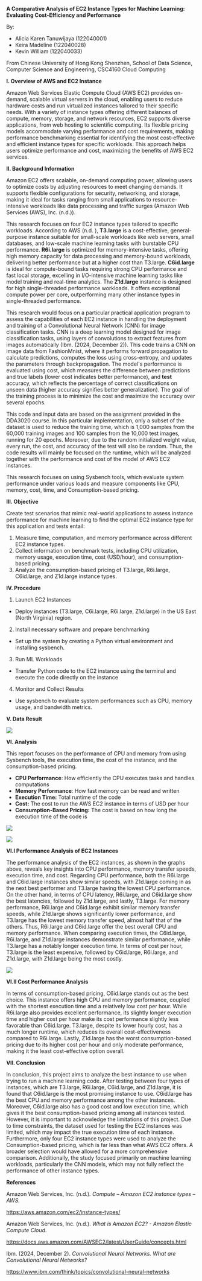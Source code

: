 **A Comparative Analysis of EC2 Instance Types for Machine Learning: Evaluating Cost-Efficiency and Performance**

By:
- Alicia Karen Tanuwijaya (122040001)
- Keira Madeline (122040028)
- Kevin William (122040033)


From Chinese University of Hong Kong Shenzhen, School of Data Science, Computer Science and Engineering, CSC4160 Cloud Computing

**I. Overview of AWS and EC2 Instance**

Amazon Web Services Elastic Compute Cloud (AWS EC2) provides on-demand, scalable virtual servers in the cloud, enabling users to reduce hardware costs and run virtualized instances tailored to their specific needs. With a variety of instance types offering different balances of compute, memory, storage, and network resources, EC2 supports diverse applications, from web hosting to scientific computing. Its flexible pricing models accommodate varying performance and cost requirements, making performance benchmarking essential for identifying the most cost-effective and efficient instance types for specific workloads. This approach helps users optimize performance and cost, maximizing the benefits of AWS EC2 services.

**II. Background Information**

Amazon EC2 offers scalable, on-demand computing power, allowing users to optimize costs by adjusting resources to meet changing demands. It supports flexible configurations for security, networking, and storage, making it ideal for tasks ranging from small applications to resource-intensive workloads like data processing and traffic surges (Amazon Web Services (AWS), Inc. (n.d.)).

This research focuses on four EC2 instance types tailored to specific workloads. According to AWS (n.d. ), **T3.large** is a cost-effective, general-purpose instance suitable for small-scale workloads like web servers, small databases, and low-scale machine learning tasks with burstable CPU performance. **R6i.large** is optimized for memory-intensive tasks, offering high memory capacity for data processing and memory-bound workloads, delivering better performance but at a higher cost than T3.large. **C6id.large** is ideal for compute-bound tasks requiring strong CPU performance and fast local storage, excelling in I/O-intensive machine learning tasks like model training and real-time analytics. The **Z1d.large** instance is designed for high single-threaded performance workloads. It offers exceptional compute power per core, outperforming many other instance types in single-threaded performance.

This research would focus on a particular practical application program to assess the capabilities of each EC2 instance in handling the deployment and training of a Convolutional Neural Network (CNN) for image classification tasks. CNN is a deep learning model designed for image classification tasks, using layers of convolutions to extract features from images automatically (Ibm. (2024, December 2)). This code trains a CNN on image data from FashionMnist, where it performs forward propagation to calculate predictions, computes the loss using cross-entropy, and updates the parameters through backpropagation. The model's performance is evaluated using cost, which measures the difference between predictions and true labels (lower cost indicates better performance), and **test** accuracy, which reflects the percentage of correct classifications on unseen data (higher accuracy signifies better generalization). The goal of the training process is to minimize the cost and maximize the accuracy over several epochs.

This code and input data are based on the assignment provided in the DDA3020 course. In this particular implementation, only a subset of the dataset is used to reduce the training time, which is 1,000 samples from the 60,000 training images and 100 samples from the 10,000 test images, running for 20 epochs. Moreover, due to the random initialized weight value, every run, the cost, and accuracy of the test will also be random. Thus, the code results will mainly be focused on the runtime, which will be analyzed together with the performance and cost of the model of AWS EC2 instances.

This research focuses on using Sysbench tools, which evaluate system performance under various loads and measure components like CPU, memory, cost, time, and Consumption-based pricing.

**III. Objective**

Create test scenarios that mimic real-world applications to assess instance performance for machine learning to find the optimal EC2 instance type for this application and tests entail:

1. Measure time, computation, and memory performance across different EC2 instance types.
2. Collect information on benchmark tests, including CPU utilization, memory usage, execution time, cost (USD/hour), and consumption-based pricing.
3. Analyze the consumption-based pricing of T3.large, R6i.large, C6id.large, and Z1d.large instance types.

**IV. Procedure**
1. Launch EC2 Instances
  - Deploy instances (T3.large, C6i.large, R6i.large, Z1d.large) in the US East (North Virginia) region.
2. Install necessary software and prepare benchmarking
  - Set up the system by creating a Python virtual environment and installing sysbench.
3. Run ML Workloads
  - Transfer Python code to the EC2 instance using the terminal and execute the code directly on the instance
4. Monitor and Collect Results
  - Use sysbench to evaluate system performances such as CPU, memory usage, and bandwidth metrics.

**V. Data Result**

![](results/graphs/table.png)

**VI. Analysis**

This report focuses on the performance of CPU and memory from using Sysbench tools, the execution time, the cost of the instance, and the consumption-based pricing.

- **CPU Performance**: How efficiently the CPU executes tasks and handles computations
- **Memory Performance**: How fast memory can be read and written
- **Execution Time:** Total runtime of the code
- **Cost:** The cost to run the AWS EC2 instance in terms of USD per hour
- **Consumption-Based Pricing:** The cost is based on how long the execution time of the code is

![](results/graphs/graph_1.png)

![](results/graphs/graph_2.png)

**VI.I Performance Analysis of EC2 Instances**

The performance analysis of the EC2 instances, as shown in the graphs above, reveals key insights into CPU performance, memory transfer speeds, execution time, and cost. Regarding CPU performance, both the R6i.large and C6id.large instances show similar speeds, with Z1d.large coming in as the next best performer and T3.large having the lowest CPU performance. On the other hand, in terms of CPU latency, R6i.large, and C6id.large show the best latencies, followed by Z1d.large, and lastly, T3.large. For memory performance, R6i.large and C6id.large exhibit similar memory transfer speeds, while Z1d.large shows significantly lower performance, and T3.large has the lowest memory transfer speed, almost half that of the others. Thus, R6i.large and C6id.large offer the best overall CPU and memory performance. When comparing execution times, the C6id.large, R6i.large, and Z1d.large instances demonstrate similar performance, while T3.large has a notably longer execution time. In terms of cost per hour, T3.large is the least expensive, followed by C6id.large, R6i.large, and Z1d.large, with Z1d.large being the most costly.

![](results/graphs/graph_3.png)

**VI.II Cost Performance Analysis**

In terms of consumption-based pricing, C6id.large stands out as the best choice. This instance offers high CPU and memory performance, coupled with the shortest execution time and a relatively low cost per hour. While R6i.large also provides excellent performance, its slightly longer execution time and higher cost per hour make its cost performance slightly less favorable than C6id.large. T3.large, despite its lower hourly cost, has a much longer runtime, which reduces its overall cost-effectiveness compared to R6i.large. Lastly, Z1d.large has the worst consumption-based pricing due to its higher cost per hour and only moderate performance, making it the least cost-effective option overall.

**VII. Conclusion**

In conclusion, this project aims to analyze the best instance to use when trying to run a machine learning code. After testing between four types of instances, which are T3.large, R6i.large, C6id.large, and Z1d.large, it is found that C6id.large is the most promising instance to use. C6id.large has the best CPU and memory performance among the other instances. Moreover, C6id.large also has a good cost and low execution time, which gives it the best consumption-based pricing among all instances tested. However, it is important to acknowledge the limitations of this project. Due to time constraints, the dataset used for testing the EC2 instances was limited, which may impact the true execution time of each instance. Furthermore, only four EC2 instance types were used to analyze the Consumption-based pricing, which is far less than what AWS EC2 offers. A broader selection would have allowed for a more comprehensive comparison. Additionally, the study focused primarily on machine learning workloads, particularly the CNN models, which may not fully reflect the performance of other instance types.

**References**

Amazon Web Services, Inc. (n.d.)*. Compute – Amazon EC2 instance types – AWS.*

<https://aws.amazon.com/ec2/instance-types/>

Amazon Web Services, Inc. (n.d.). *What is Amazon EC2? - Amazon Elastic Compute Cloud*.

<https://docs.aws.amazon.com/AWSEC2/latest/UserGuide/concepts.html>

Ibm. (2024, December 2). *Convolutional Neural Networks. What are Convolutional Neural Networks?*

<https://www.ibm.com/think/topics/convolutional-neural-networks>

